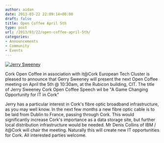 ```yaml
---
author: aidan
date: 2013-03-22 22:09:14+00:00
draft: false
title: Open Coffee April 5th
type: post
url: /2013/03/22/open-coffee-april-5th/
categories:
- Announcements
- Community
- Events
---
```


[![Jerry Sweeney](/wp-content/uploads/2013/03/Jerry-Sweeney.jpg)
](/wp-content/uploads/2013/03/Jerry-Sweeney.jpg)

Cork Open Coffee in association with it@Cork European Tech Cluster is pleased to announce that
Gerry Sweeney will present the next Open Coffee meeting on April the 5th @ 10:30am, at the Rubicon building, CIT.
The title of Jerry Sweeney Cork Open Coffee Speech wil be
"A Game Changing Opportunity for IT in Cork"

Jerry has a particular interest in Cork's fibre optic broadband infrastructure, as you may well know.
In the next few months a new fibre optic cable is to be laid from Dublin to France, passing through Cork.
This would significantly increase Cork's importance as a data storage site, but further local distribution infrastructure would be needed. Mr Denis Collins of IBM / it@Cork will chair the meeting.
Naturally this will create new IT opportunities for Cork.
All interested parties welcome.
